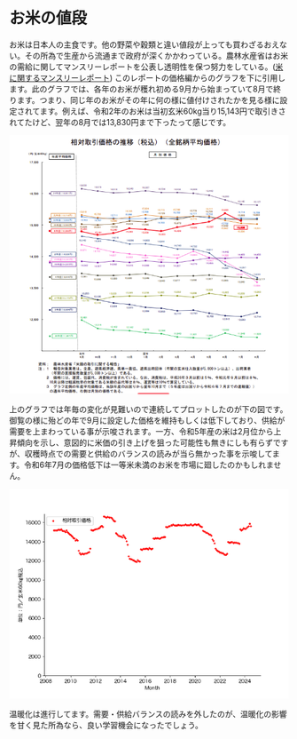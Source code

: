 # お米の値段

お米は日本人の主食です。他の野菜や穀類と違い値段が上っても買わざるおえない。その所為で生産から流通まで政府が深くかかわっている。農林水産省はお米の需給に関してマンスリーレポートを公表し透明性を保つ努力をしている。([米に関するマンスリーレポート](https://www.maff.go.jp/j/seisan/keikaku/soukatu/mr.html)) このレポートの価格編からのグラフを下に引用します。此のグラフでは、各年のお米が穫れ初める9月から始まっていて8月で終ります。つまり、同じ年のお米がその年に何の様に値付けされたかを見る様に設定されてます。例えば、令和2年のお米は当初玄米60kg当り15,143円で取引きされてたけど、翌年の8月では13,830円まで下ったって感じです。

![](相対取引価格の推移.png)

上のグラフでは年毎の変化が見難いので連続してプロットしたのが下の図です。御覧の様に殆どの年で9月に設定した価格を維持もしくは低下しており、供給が需要を上まわっている事が示唆されます。一方、令和5年産の米は2月位から上昇傾向を示し、意図的に米価の引き上げを狙った可能性も無きにしも有らずですが、収穫時点での需要と供給のバランスの読みが当ら無かった事を示唆してます。令和6年7月の価格低下は一等米未満のお米を市場に廻したのかもしれません。

![](prices.png)

温暖化は進行してます。需要・供給バランスの読みを外したのが、温暖化の影響を甘く見た所為なら、良い学習機会になったでしょう。
